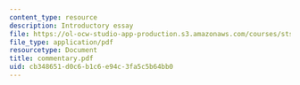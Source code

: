 ```yaml
---
content_type: resource
description: Introductory essay
file: https://ol-ocw-studio-app-production.s3.amazonaws.com/courses/sts-069-technology-in-a-dangerous-world-fall-2002/cb348651d0c6b1c6e94c3fa5c5b64bb0_commentary.pdf
file_type: application/pdf
resourcetype: Document
title: commentary.pdf
uid: cb348651-d0c6-b1c6-e94c-3fa5c5b64bb0
---
```

